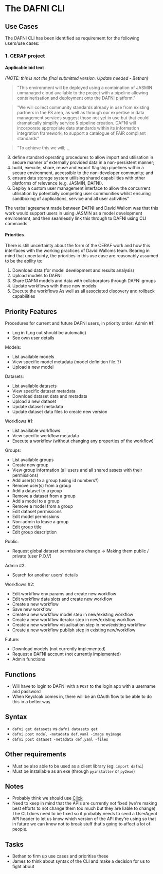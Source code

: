 # The DAFNI CLI

## Use Cases
The DAFNI CLI has been identified as requirement for the following users/use cases:
### 1. CERAF project
#### Applicable bid text
_(NOTE: this is not the final submitted version. Update needed - Bethan)_
> "This environment will be deployed using a combination of JASMIN unmanaged cloud available to the project with a pipeline allowing containerisation and deployment onto the DAFNI platform."

> "We will collect community standards already in use from existing partners in the FS area, as well as through our expertise in data management services suggest those not yet in use but that could dramatically simplify service & pipeline creation.  DAFNI will incorporate appropriate data standards within its information integration framework, to support a catalogue of FAIR compliant standards"

> "To achieve this we will; ...
3) define standard operating procedures to allow import and utilisation in secure manner of externally provided data in a non-persistent manner;
4) build, execute, share, reuse and export flagship pipelines within a secure environment, accessible to the non-developer community; and
4) ensure data storage system utilising shared capabilities with other platforms of relevance (e.g. JASMIN, DAFNI).
5) Deploy a custom user management interface to allow the concurrent utilisation by potentially competing user communities whilst ensuring sandboxing of applications, service and all user activities"

The verbal agreement made between DAFNI and David Wallom was that this work would support users in using JASMIN as a model development environemnt, and then seamlessly link this through to DAFNI using CLI commands.

#### Priorities

There is still uncertainty about the form of the CERAF work and how this interfaces with the working practices of David Walloms team. Bearing in mind that uncertainty, the priorities in this use case are reasonably assumed to be the ability to:
1. Download data (for model development and results analysis)
2. Upload models to DAFNI
3. Share DAFNI models and data with collaborators through DAFNI groups
4. Update workflows with these new models
5. Execute the workflows
As well as all associated discovery and rollback capabilities



## Priority Features
Procedures for current and future DAFNI users, in priority order:
Admin #1:
* Log in (Log out should be automatic)
* See own user details

Models:
* List available models
* View specific model metadata (model definition file..?)
* Upload a new model

Datasets:
* List available datasets
* View specific dataset metadata
* Download dataset data and metadata
* Upload a new dataset
* Update dataset metadata
* Update dataset data files to create new version

Workflows #1:
* List available workflows
* View specific workflow metadata
* Execute a workflow (without changing any properties of the workflow)

Groups: 
* List available groups
* Create new group
* View group information (all users and all shared assets with their permissions)
* Add user(s) to a group (using id numbers?)
* Remove user(s) from a group
* Add a dataset to a group
* Remove a dataset from a group
* Add a model to a group
* Remove a model from a group
* Edit dataset permissions
* Edit model permissions
* Non-admin to leave a group
* Edit group title
* Edit group description

Public:
* Request global dataset permissions change -> Making them public / private (user P.O.V)

Admin #2:
* Search for another users' details

Workflows #2:
* Edit workflow env params and create new workflow
* Edit workflow data slots and create new workflow
* Create a new workflow 
* Save new workflow
* Create a new workflow model step in new/existing workflow
* Create a new workflow iterator step in new/existing workflow
* Create a new workflow visualisation step in new/existing workflow 
* Create a new workflow publish step in existing new/workflow

Future:
* Download models (not currently implemented)
* Request a DAFNI account (not currently implemented)
* Admin functions
​
## Functions
* Will have to login to DAFNI with a `POST` to the login app with a username and password
* When Keycloak comes in, there will be an OAuth flow to be able to do this in a better way
​
## Syntax
 * `dafni get datasets` vs `dafni datasets get`
 * `dafni post model -metadata def.yaml -image myimage`
 * `dafni post dataset -metadata def.yaml -files`
​
## Other requirements
 - Must be also able to be used as a client library (eg. `import dafni`)
 - Must be installable as an exe (through `pyinstaller` or `py2exe`)
​
## Notes
* Probably think we should use [Click](https://github.com/pallets/click)
* Need to keep in mind that the APIs are currently not fixed (we're making best efforts to not change them too much but they are liable to change) The CLI does need to be fixed so it probably needs to send a UserAgent API header to let us know which version of the API they're using so that in future we can know not to break stuff that's going to affect a lot of people.
​
## Tasks
 - Bethan to firm up use cases and prioritise these
 - James to think about syntax of the CLI and make a decision for us to fight about
